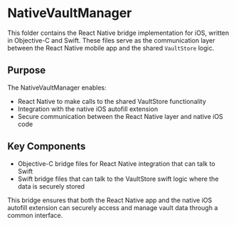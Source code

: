 # NativeVaultManager

This folder contains the React Native bridge implementation for iOS, written in Objective-C and Swift. These files serve as the communication layer between the React Native mobile app and the shared `VaultStore` logic.

## Purpose

The NativeVaultManager enables:
- React Native to make calls to the shared VaultStore functionality
- Integration with the native iOS autofill extension
- Secure communication between the React Native layer and native iOS code

## Key Components

- Objective-C bridge files for React Native integration that can talk to Swift
- Swift bridge files that can talk to the VaultStore swift logic where the data is securely stored

This bridge ensures that both the React Native app and the native iOS autofill extension can securely access and manage vault data through a common interface.

